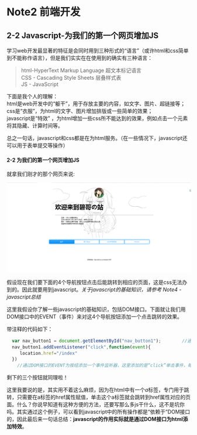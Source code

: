 # Note2 前端开发

## 2-2 Javascript-为我们的第一个网页增加JS

学习web开发最显著的特征是会同时用到三种形式的“语言”（或许html和css简单到不能称作语言），但是我们实实在在使用到的确实有三种语言：</br>
>html-HyperText Markup Language 超文本标记语言 </br>
CSS - Cascading Style Sheets 层叠样式表 </br>
JS - JavaScript  </br>

下面是我个人的理解：</br>
html是web开发中的“躯干”，用于存放主要的内容，如文字、图片、超链接等； </br>
css是“衣服”，为html的文字、图片增加排版或一些简单的效果；</br>
javascript是“特效” ，为html增加一些css所不能达到的效果，例如点击一个元素将其隐藏、计算时间等。

总之一句话，javascript和css都是在为html服务。（在一些情况下，javascript还可以用于表单提交等操作）

#### 2-2 为我们的第一个网页增加JS

就拿我们刚才的那个网页来说:

![合影](note2-1_picture.png)

假设现在我们要下面的4个导航按钮点击后能跳转到相应的页面，这是css无法办到的。因此就要用到javascript。*关于javascript的基础知识，请参考 Note4 - javascript总结*

这里我假设你了解一些javascript的基础知识，包括DOM接口。下面就让我们用DOM接口中的EVENT（事件）来对这4个导航按钮添加一个点击跳转的效果。

带注释的代码如下：

```javascript
  var nav_button1 = document.getElementById("nav_button1");        //通过DOM接口获取到第一个按钮
  nav_button1.addEventListener("click",function(event){
     location.href="/index"
  })
    //通过DOM接口的EVENT为按纽添加一个事件监听器，这里添加的是“click”单击事件，每次单击这个button就会出发点击事件，执行后面的回调函数。 回调函数中同样通过DOM接口的location interface，实现跳转到/index页面。
```

剩下的三个按钮就同理啦！

这里我要说的是，其实用不着这么麻烦，因为在html中有一个*a*标签，专门用于跳转，只需要在a标签的href属性赋值，单击这个a标签就会跳转到href属性对应的页面。什么？你说早知道有这种方便的方法，还要写那么多js干什么，这不是坑你吗。其实通过这个例子，可以看到javascript中的所有操作都是“依赖于”DOM接口的，因此最后来一句话总结：**javascript的作用实际就是通过DOM接口为html添加特效**。



